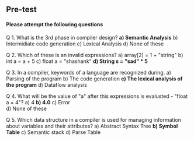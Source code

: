 ## <b>Pre-test</b>
#### Please attempt the following questions

Q 1. What is the 3rd phase in compiler design?
<b>a) Semantic Analysis</b>
b) Intermidiate code generation 
c) Lexical Analysis
d) None of these  

Q 2. Which of these is an invalid expressions?
a) array[2] = 1 + "string"
b) int a = a + 5 
c) float a = "shashank" 
<b>d) String s = "sad" * 5</b>

Q 3. In a compiler, keywords of a language are recognized during.
a) Parsing of the program
b) The code generation
<b>c) The lexical analysis of the program</b>
d) Dataflow analysis

Q 4. What will be the value of "a" after this expressions is evalusted - "float a = 4"?
a) 4 
<b>b) 4.0</b> 
c) Error  
d) None of these 

Q 5. Which data structure in a compiler is used for managing information about variables and their attributes?
a) Abstract Syntax Tree
<b>b) Symbol Table</b>
c) Semantic stack
d) Parse Table